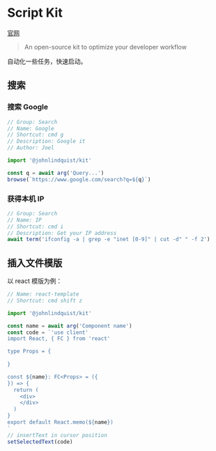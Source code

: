 # Script Kit
[官网](https://www.scriptkit.com/)

> An open-source kit to optimize your developer workflow

自动化一些任务，快速启动。

## 搜索
### 搜索 Google
```js
// Group: Search
// Name: Google
// Shortcut: cmd g
// Description: Google it
// Author: Joel

import '@johnlindquist/kit'

const q = await arg('Query...')
browse(`https://www.google.com/search?q=${q}`)
```

### 获得本机 IP
```js 
// Group: Search
// Name: IP
// Shortcut: cmd i
// Description: Get your IP address
await term('ifconfig -a | grep -e "inet [0-9]" | cut -d" " -f 2')
```

## 插入文件模版
以 react 模版为例：
```js
// Name: react-template
// Shortcut: cmd shift z

import '@johnlindquist/kit'

const name = await arg('Component name')
const code = `'use client'
import React, { FC } from 'react'

type Props = {
  
}

const ${name}: FC<Props> = ({
}) => {
  return (
    <div>
    </div>
  )
}
export default React.memo(${name})
`
// insertText in cursor position
setSelectedText(code)
```






